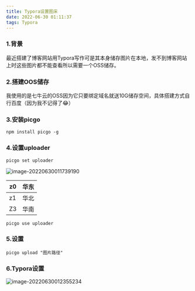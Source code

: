 ```yaml
---
title: Typora设置图床
date: 2022-06-30 01:11:37
tags: Typora
---
```


### 1.背景

最近搭建了博客网站用Typora写作可是其本身储存图片在本地，发不到博客网站上时这些图片都不能查看所以需要一个OSS储存。

### 2.搭建OOS储存

我使用的是七牛云的OSS因为它只要绑定域名就送10G储存空间，具体搭建方式自行百度（因为我不记得了😂）

### 3.安装picgo

```linux
npm install picgo -g
```

### 4.设置uploader

```linux
picgo set uploader
```

![image-20220630011739190](http://image.hi-hufei.com/typora/image-20220630011739190.png)

| z0   | 华东 |
| ---- | ---- |
| z1   | 华北 |
| Z3   | 华南 |

```linux
picgo use uploader
```

### 5.设置

```linux
picgo upload "图片路径" 
```

### 6.Typora设置

![image-20220630012355234](http://image.hi-hufei.com/typora/image-20220630012355234.png)
